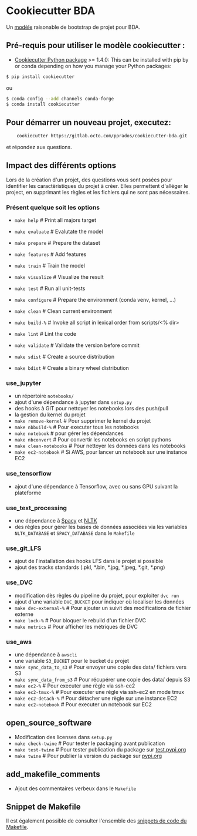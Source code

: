 # Cookiecutter BDA

Un [modèle](https://gitlab.octo.com/pprados/cookiecutter-bda) raisonable de bootstrap de projet pour BDA.

## Pré-requis pour utiliser le modèle cookiecutter :
 - [Cookiecutter Python package](http://cookiecutter.readthedocs.org/en/latest/installation.html) >= 1.4.0: This can be installed with pip by or conda depending on how you manage your Python packages:

```bash
$ pip install cookiecutter
```

ou

```bash
$ conda config --add channels conda-forge
$ conda install cookiecutter
```


## Pour démarrer un nouveau projet, executez:
```bash
    cookiecutter https://gitlab.octo.com/pprados/cookiecutter-bda.git
```
et répondez aux questions.

## Impact des différents options
Lors de la création d'un projet, des questions vous sont posées
pour identifier les caractèristiques du projet à créer.
Elles permettent d'alléger le project, en supprimant les règles
et les fichiers qui ne sont pas nécessaires.

### Présent quelque soit les options
- `make help` # Print all majors target

- `make evaluate` # Evalutate the model 
- `make prepare` # Prepare the dataset
- `make features` # Add features
- `make train` # Train the model
- `make visualize` # Visualize the result

- `make test` # Run all unit-tests

- `make configure`  # Prepare the environment (conda venv, kernel, ...)
- `make clean` # Clean current environment
- `make build-%` # Invoke all script in lexical order from scripts/<% dir> 
- `make lint` # Lint the code
- `make validate` # Validate the version before commit
- `make sdist` # Create a source distribution
- `make bdist` # Create a binary wheel distribution


### use_jupyter
- un répertoire `notebooks/`
- ajout d'une dépendance à jupyter dans `setup.py`
- des hooks à GIT pour nettoyer les notebooks lors des push/pull
- la gestion du kernel du projet
- `make remove-kernel` # Pour supprimer le kernel du projet
- `make nbbuild-%` # Pour executer tous les notebooks
- `make notebook` # pour gérer les dépendances
- `make nbconvert` # Pour convertir les notebooks en script pythons
- `make clean-notebooks` # Pour nettoyer les données dans les notebooks
- `make ec2-notebook` # Si AWS, pour lancer un notebook sur une instance EC2
 
### use_tensorflow
- ajout d'une dépendance à Tensorflow, avec ou sans GPU suivant la plateforme

### use_text_processing
- une dépendance à [Spacy](https://spacy.io/) et [NLTK](https://www.nltk.org/)
- des règles pour gérer les bases de données associées via les variables 
`NLTK_DATABASE` et `SPACY_DATABASE` dans le `Makefile`
 
### use_git_LFS
- ajout de l'installation des hooks LFS dans le projet si possible
- ajout des tracks standards (.pkl, *.bin, *.jpg, *.jpeg, *.git, *.png)

### use_DVC
- modification dès règles du pipeline du projet, pour exploiter `dvc run`
- ajout d'une variable `DVC_BUCKET` pour indiquer où localiser les données
- `make dvc-external-%` # Pour ajouter un suivit des modifications de fichier externe
- `make lock-%` # Pour bloquer le rebuild d'un fichier DVC
- `make metrics` # Pour afficher les métriques de DVC

### use_aws
- une dépendance à `awscli`
- une variable `S3_BUCKET` pour le bucket du projet
- `make sync_data_to_s3` # Pour envoyer une copie des data/ fichiers vers S3
- `make sync_data_from_s3` # Pour récupérer une copie des data/ depuis S3
- `make ec2-%` # Pour executer une règle via ssh-ec2
- `make ec2-tmux-%` # Pour executer une règle via ssh-ec2 en mode tmux
- `make ec2-detach-%` # Pour détacher une règle sur une instance EC2
- `make ec2-notebook` # Pour executer un notebook sur EC2

## open_source_software
- Modification des licenses dans `setup.py`
- `make check-twine` # Pour tester le packaging avant publication
- `make test-twine` # Pour tester publication du package sur [test.pypi.org]((http://test.pypi.org))
- `make twine` # Pour publier la version du package sur [pypi.org](http://pypi.org)

## add_makefile_comments
- Ajout des commentaires verbeux dans le `Makefile`

## Snippet de Makefile
Il est également possible de consulter l'ensemble des [snippets de code
du Makefile](Makefile.snippet).

